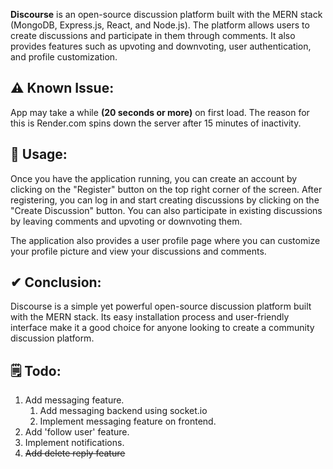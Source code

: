 **Discourse** is an open-source discussion platform built with the MERN stack (MongoDB, Express.js, React, and Node.js). The platform allows users to create discussions and participate in them through comments. It also provides features such as upvoting and downvoting, user authentication, and profile customization.

## ⚠ Known Issue: 
App may take a while **(20 seconds or more)** on first load. The reason for this is Render.com spins down the server after 15 minutes of inactivity. 

## 💪 Usage:

Once you have the application running, you can create an account by clicking on the "Register" button on the top right corner of the screen. After registering, you can log in and start creating discussions by clicking on the "Create Discussion" button. You can also participate in existing discussions by leaving comments and upvoting or downvoting them.

The application also provides a user profile page where you can customize your profile picture and view your discussions and comments.

## ✔ Conclusion:

Discourse is a simple yet powerful open-source discussion platform built with the MERN stack. Its easy installation process and user-friendly interface make it a good choice for anyone looking to create a community discussion platform.

## 🗒 Todo: 

1. Add messaging feature.
   1. Add messaging backend using socket.io
   2. Implement messaging feature on frontend.
2. Add 'follow user' feature.
3. Implement notifications.
4. ~~Add delete reply feature~~
